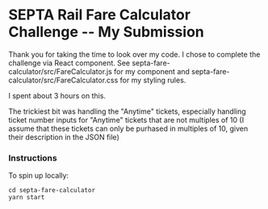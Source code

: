 # SEPTA Rail Fare Calculator Challenge -- My Submission

Thank you for taking the time to look over my code. I chose to complete the challenge via React component. See septa-fare-calculator/src/FareCalculator.js for my component and septa-fare-calculator/src/FareCalculator.css for my styling rules.

I spent about 3 hours on this.

The trickiest bit was handling the "Anytime" tickets, especially handling ticket number inputs for "Anytime" tickets that are not multiples of 10 (I assume that these tickets can only be purhased in multiples of 10, given their description in the JSON file)

### Instructions

To spin up locally:

```
cd septa-fare-calculator
yarn start
```
